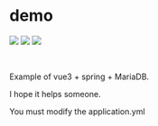 # demo
<p>
<img src="https://img.shields.io/badge/Vue3-brightgreen?style=flat&logo=vue3&logoColor=white"/>
<img src="https://img.shields.io/badge/Java-orange?style=flat&logo=Java&logoColor=white"/>
<img src="https://img.shields.io/badge/MariaDB-blue?style=flat&logo=MariaDB&logoColor=white"/>
</p>
<br>
<p>
  Example of vue3 + spring + MariaDB.
</p>
<p>
 I hope it helps someone.
</p>
You must modify the application.yml
